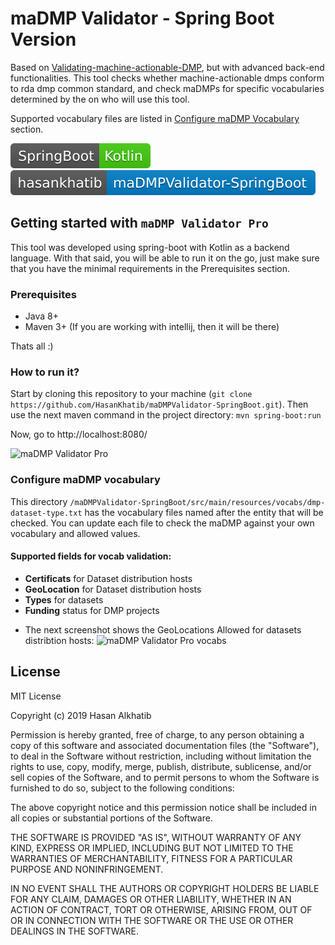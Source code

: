 # maDMP Validator - Spring Boot Version
Based on [Validating-machine-actionable-DMP](https://github.com/hertai86/Validating-machine-actionable-DMP), but with advanced back-end functionalities. This tool checks whether machine-actionable dmps conform to rda dmp common standard, and check maDMPs for specific vocabularies determined by the on who will use this tool.

Supported vocabulary files are listed in [Configure maDMP Vocabulary](https://github.com/HasanKhatib/maDMPValidator-SpringBoot#configure-madmp-vocabulary) section.

![maDMP validator Pro backend](./src/main/resources/static/imgs/SpringBoot-Kotlin.svg)
![maDMP validator Pro](./src/main/resources/static/imgs/hasankhatib-maDMPValidator-SpringBoot.svg)


## Getting started with `maDMP Validator Pro`
This tool was developed using spring-boot with Kotlin as a backend language. With that said, you will be able to run it on the go, just make sure that you have the minimal requirements in the Prerequisites section.

### Prerequisites
- Java 8+
- Maven 3+ (If you are working with intellij, then it will be there)

Thats all :)

### How to run it?
Start by cloning this repository to your machine (`git clone https://github.com/HasanKhatib/maDMPValidator-SpringBoot.git`).
Then use the next maven command in the project directory:
`mvn spring-boot:run`

Now, go to http://localhost:8080/

![maDMP Validator Pro](https://user-images.githubusercontent.com/1809095/61815958-a2e1d480-ae4b-11e9-9f29-d4dfc90ba9f9.png)


### Configure maDMP vocabulary
This directory `/maDMPValidator-SpringBoot/src/main/resources/vocabs/dmp-dataset-type.txt` has the vocabulary files named after the entity that will be checked. You can update each file to check the maDMP against your own vocabulary and allowed values.

#### Supported fields for vocab validation:
- **Certificats** for Dataset distribution hosts
- **GeoLocation** for Dataset distribution hosts
- **Types** for datasets
- **Funding** status for DMP projects


* The next screenshot shows the GeoLocations Allowed for datasets distribtion hosts:
![maDMP Validator Pro vocabs](https://user-images.githubusercontent.com/1809095/61816712-37990200-ae4d-11e9-9a8a-725dba0190cb.png)


## License
MIT License

Copyright (c) 2019 Hasan Alkhatib

Permission is hereby granted, free of charge, to any person obtaining a copy of this software and associated documentation files (the "Software"), to deal in the Software without restriction, including without limitation the rights
to use, copy, modify, merge, publish, distribute, sublicense, and/or sell copies of the Software, and to permit persons to whom the Software is furnished to do so, subject to the following conditions:

The above copyright notice and this permission notice shall be included in all copies or substantial portions of the Software.

THE SOFTWARE IS PROVIDED "AS IS", WITHOUT WARRANTY OF ANY KIND, EXPRESS OR IMPLIED, INCLUDING BUT NOT LIMITED TO THE WARRANTIES OF MERCHANTABILITY, FITNESS FOR A PARTICULAR PURPOSE AND NONINFRINGEMENT.

IN NO EVENT SHALL THE AUTHORS OR COPYRIGHT HOLDERS BE LIABLE FOR ANY CLAIM, DAMAGES OR OTHER LIABILITY, WHETHER IN AN ACTION OF CONTRACT, TORT OR OTHERWISE, ARISING FROM, OUT OF OR IN CONNECTION WITH THE SOFTWARE OR THE USE OR OTHER DEALINGS IN THE SOFTWARE.
